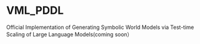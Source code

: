 # VML_PDDL

Official Implementation of Generating Symbolic World Models
via Test-time Scaling of Large Language Models(coming soon）
